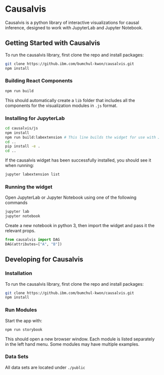 # Causalvis

Causalvis is a python library of interactive visualizations for causal inference, designed to work with JupyterLab and Jupyter Notebook.

## Getting Started with Causalvis

To run the causalvis library, first clone the repo and install packages:

```bash
git clone https://github.ibm.com/bumchul-kwon/causalvis.git
npm install
```

### Building React Components

```bash
npm run build
```

This should automatically create a `lib` folder that includes all the components for the visualization modules in `.js` format.

### Installing for JupyterLab

```bash
cd causalvis/js
npm install
npm run build:labextension # This line builds the widget for use with JupyterLab.
cd ..
pip install -e .
cd ..
```

If the causalvis widget has been successfully installed, you should see it when running:

```bash
jupyter labextension list
```

### Running the widget

Open JupyterLab or Jupyter Notebook using one of the following commands

```bash
jupyter lab
jupyter notebook
```

Create a new notebook in python 3, then import the widget and pass it the relevant props.

```py
from causalvis import DAG
DAG(attributes=["A", "B"])
```

## Developing for Causalvis

### Installation

To run the causalvis library, first clone the repo and install packages:

```bash
git clone https://github.ibm.com/bumchul-kwon/causalvis.git
npm install
```

### Run Modules

Start the app with:

```bash
npm run storybook
```

This should open a new browser window. Each module is listed separately in the left hand menu. Some modules may have multiple examples.

### Data Sets

All data sets are located under `./public`
